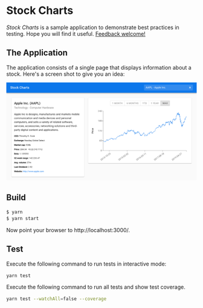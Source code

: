 # Stock Charts

_Stock Charts_ is a sample application to demonstrate best practices in testing.
Hope you will find it useful.
[Feedback welcome!](https://twitter.com/NareshJBhatia)

## The Application

The application consists of a single page that displays information about a
stock. Here's a screen shot to give you an idea:

![Screen Shot](assets/screen-shot.png)

## Build

```bash
$ yarn
$ yarn start
```

Now point your browser to http://localhost:3000/.

## Test

Execute the following command to run tests in interactive mode:

```bash
yarn test
```

Execute the following command to run all tests and show test coverage.

```bash
yarn test --watchAll=false --coverage
```
